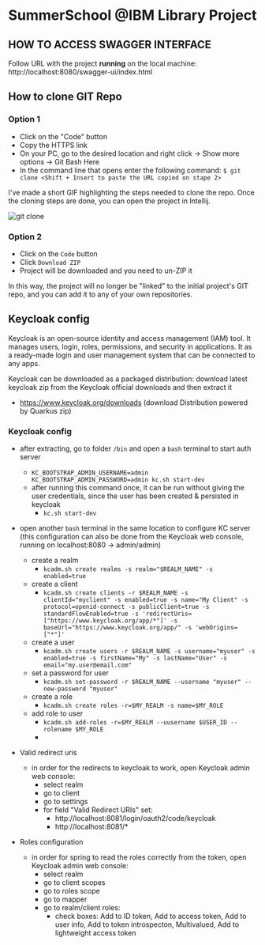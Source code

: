 # SummerSchool @IBM Library Project


## HOW TO ACCESS SWAGGER INTERFACE
Follow URL with the project **running** on the local machine: http://localhost:8080/swagger-ui/index.html

## How to clone GIT Repo

### Option 1

- Click on the "Code" button
- Copy the HTTPS link
- On your PC, go to the desired location and right click -> Show more options -> Git Bash Here
- In the command line that opens enter the following command: `$ git clone <Shift + Insert to paste the URL copied on stape 2> `

I've made a short GIF highlighting the steps needed to clone the repo.
Once the cloning steps are done, you can open the project in Intellij.

![git clone](https://github.com/user-attachments/assets/1094b53e-b42a-41a0-a86c-50120125939e)

### Option 2 

- Click on the `Code` button
- Click `Download ZIP`
- Project will be downloaded and you need to un-ZIP it

In this way, the project will no longer be "linked" to the initial project's GIT repo, and you can add it to any of your own repositories.

## Keycloak config

Keycloak is an open-source identity and access management (IAM) tool. It manages users, login, roles, permissions, and security in applications. It as a ready-made login and user management system that can be connected to any apps.

Keycloak can be downloaded as a packaged distribution: download latest keycloak zip from the Keycloak official downloads and then extract it
- https://www.keycloak.org/downloads (download Distribution powered by Quarkus zip)


### Keycloak config

- after extracting, go to folder `/bin` and open a `bash` terminal to start auth server
  - `KC_BOOTSTRAP_ADMIN_USERNAME=admin KC_BOOTSTRAP_ADMIN_PASSWORD=admin kc.sh start-dev`
  - after running this command once, it can be run without giving the user credentials, since the user has been created & persisted in keycloak
    - `kc.sh start-dev`

- open another `bash` terminal in the same location to configure KC server (this configuration can also be done from the Keycloak web console, running on localhost:8080 -> admin/admin)
  - create a realm
    - `kcadm.sh create realms -s realm="$REALM_NAME" -s enabled=true`
  - create a client
    - `kcadm.sh create clients -r $REALM_NAME -s clientId="myclient" -s enabled=true -s name="My Client" -s protocol=openid-connect -s publicClient=true -s standardFlowEnabled=true -s 'redirectUris=["https://www.keycloak.org/app/*"]' -s baseUrl="https://www.keycloak.org/app/" -s 'webOrigins=["*"]'`
  - create a user
    - `kcadm.sh create users -r $REALM_NAME -s username="myuser" -s enabled=true -s firstName="My" -s lastName="User" -s email="my.user@email.com"`
  - set a password for user
    - `kcadm.sh set-password -r $REALM_NAME --username "myuser" --new-password "myuser"`
  - create a role
    - `kcadm.sh create roles -r=$MY_REALM -s name=$MY_ROLE`
  - add role to user
    - `kcadm.sh add-roles -r=$MY_REALM --uusername $USER_ID --rolename $MY_ROLE`
    - 
- Valid redirect uris 
  - in order for the redirects to keycloak to work, open Keycloak admin web console:
    - select realm 
    - go to client 
    - go to settings
    - for field "Valid Redirect URIs" set:
      - http://localhost:8081/login/oauth2/code/keycloak
      - http://localhost:8081/*

- Roles configuration 
  - in order for spring to read the roles correctly from the token, open Keycloak admin web console:
    - select realm 
    - go to client scopes
    - go to roles scope
    - go to mapper
    - go to realm/client roles:
      - check boxes: Add to ID token, Add to access token, Add to user info, Add to token introspecton, Multivalued, Add to lightweight access token


